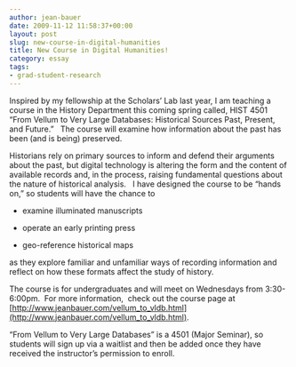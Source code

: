 ```yaml
---
author: jean-bauer
date: 2009-11-12 11:58:37+00:00
layout: post
slug: new-course-in-digital-humanities
title: New Course in Digital Humanities!
category: essay
tags:
- grad-student-research
---
```


Inspired by my fellowship at the Scholars’ Lab last year, I am teaching a course in the History Department this coming spring called, HIST 4501 “From Vellum to Very Large Databases: Historical Sources Past, Present, and Future.”   The course will examine how information about the past has been (and is being) preserved.

Historians rely on primary sources to inform and defend their arguments about the past, but digital technology is altering the form and the content of available records and, in the process, raising fundamental questions about the nature of historical analysis.   I have designed the course to be “hands on,” so students will have the chance to



	
  * examine illuminated manuscripts

	
  * operate an early printing press

	
  * geo-reference historical maps


as they explore familiar and unfamiliar ways of recording information and reflect on how these formats affect the study of history.

The course is for undergraduates and will meet on Wednesdays from 3:30-6:00pm.  For more information,  check out the course page at [http://www.jeanbauer.com/vellum_to_vldb.html](http://www.jeanbauer.com/vellum_to_vldb.html).

“From Vellum to Very Large Databases” is a 4501 (Major Seminar), so students will sign up via a waitlist and then be added once they have received the instructor’s permission to enroll.
